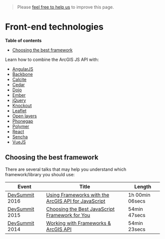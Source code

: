 > Please [feel free to help us](https://github.com/hhkaos/awesome-arcgis#contributions) to
improve this page.

# Front-end technologies
<!-- START doctoc generated TOC please keep comment here to allow auto update -->
<!-- DON'T EDIT THIS SECTION, INSTEAD RE-RUN doctoc TO UPDATE -->
**Table of contents**

- [Choosing the best framework](#choosing-the-best-framework)

<!-- END doctoc generated TOC please keep comment here to allow auto update -->

Learn how to combine the ArcGIS JS API with:
* [AngularJS](angular)
* [Backbone](backbone)
* [Calcite](calcite)
* [Cedar](cedar)
* [Dojo](dojo)
* [Ember](ember)
* [jQuery](jquery)
* [Knockout](knockout)
* [Leaflet](leaflet)
* [Open layers](open-layers)
* [Phonegap](phonegap)
* [Polymer](polymer)
* [React](react)
* [Sencha](sencha)
* [VueJS](vuejs)

## Choosing the best framework
There are several talks that may help you understand which framework/library you should use:

|Event|Title|Length|
|---|---|---|
|[DevSummit](http://www.esri.com/events/devsummit) 2016|[Using Frameworks with the ArcGIS API for JavaScript](http://www.esri.com/videos/watch?videoid=4301&channelid=LegacyVideo&isLegacy=true&title=arcgis-online:-configuring-and-extending-web-application-templates)|1h 00min 06secs|
|[DevSummit](http://www.esri.com/events/devsummit) 2015|[Choosing the Best JavaScript Framework for You](http://www.esri.com/videos/watch?videoid=4494&channelid=LegacyVideo&isLegacy=true&title=choosing-the-best-javascript-framework-for-you)|54min 47secs|
|[DevSummit](http://www.esri.com/events/devsummit) 2014|[Working with Frameworks & ArcGIS API](http://www.esri.com/videos/watch?videoid=3334&channelid=LegacyVideo&isLegacy=true&title=working-with-javascript-app-frameworks-&-arcgis-api-for-javascript)|54min 23secs|
